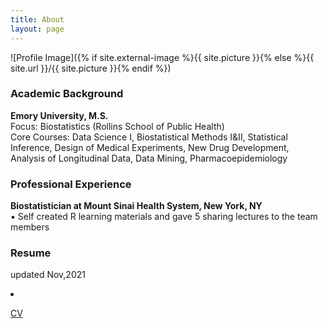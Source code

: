 ```yaml
---
title: About
layout: page
---
```

![Profile Image]({% if site.external-image %}{{ site.picture }}{% else %}{{ site.url }}/{{ site.picture }}{% endif %})


<body style="background-image:url('off-white-bg.jpg');">
<div id="academic-background" class="section level3">
<h3>Academic Background</h3>
<p><strong>Emory University, M.S.</strong><br />
Focus: Biostatistics (Rollins School of Public Health)<br />
Core Courses: Data Science I, Biostatistical Methods I&amp;II, Statistical Inference, Design of Medical Experiments, New Drug Development, Analysis of Longitudinal Data, Data Mining, Pharmacoepidemiology</p>

</div>
<div id="professional-experience" class="section level3">
<h3>Professional Experience</h3>
<p><strong>Biostatistician at Mount Sinai Health System, New York, NY</strong><br />
▪ Self created R learning materials and gave 5 sharing lectures to the team members<br />


</div>
<div id="Resume" class="section level3">
<h3>Resume</h3>
<p>updated Nov,2021<br /> <li><a href="https://huoxingyue14.github.io/h/assets/Resume1.pdf"> <p>CV</p> </a></li>

